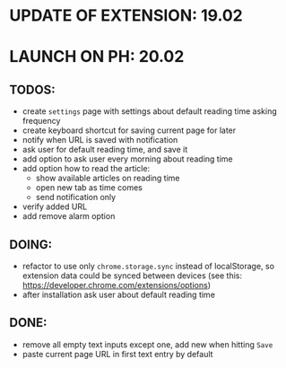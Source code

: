 # UPDATE OF EXTENSION: 19.02
# LAUNCH ON PH: 20.02

## TODOS:
 * create `settings` page with settings about default reading time asking frequency
 * create keyboard shortcut for saving current page for later
 * notify when URL is saved with notification
 * ask user for default reading time, and save it
 * add option to ask user every morning about reading time 
 * add option how to read the article:
   - show available articles on reading time
   - open new tab as time comes
   - send notification only
 * verify added URL
 * add remove alarm option


## DOING:
 * refactor to use only `chrome.storage.sync` instead of localStorage, so extension data could be synced between devices (see this: https://developer.chrome.com/extensions/options)
 * after installation ask user about default reading time



## DONE:
 * remove all empty text inputs except one, add new when hitting `Save`
 * paste current page URL in first text entry by default
